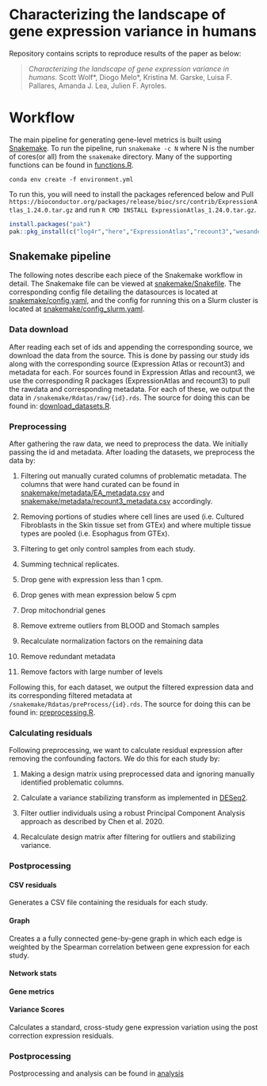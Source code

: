 # Characterizing the landscape of gene expression variance in humans

Repository contains scripts to reproduce results of the paper as below:

> *Characterizing the landscape of gene expression variance in humans.*
> Scott Wolf*, Diogo Melo*, Kristina M. Garske, Luisa F. Pallares, Amanda J. Lea, Julien F. Ayroles.

# Workflow

The main pipeline for generating gene-level metrics is built using [Snakemake](https://snakemake.readthedocs.io/en/stable/). To run the pipeline, run `snakemake -c N` where N is the number of cores(or all) from the `snakemake` directory. Many of the supporting functions can be found in [functions.R](functions.R).

`conda env create -f environment.yml`

To run this, you will need to install the packages referenced below and
Pull `https://bioconductor.org/packages/release/bioc/src/contrib/ExpressionAtlas_1.24.0.tar.gz` and run `R CMD INSTALL ExpressionAtlas_1.24.0.tar.gz`.
```r
install.packages("pak")
pak::pkg_install(c("log4r","here","ExpressionAtlas","recount3","wesanderson", "cowplot", "rrcov", "AnnotationDbi", "DESeq2", "sergihervas/iMKT", "clusterProfiler", "viridis", "org.Hs.eg.db","edgeR", "janitor", "vsn","doMC", "Rfast", "missMDA", "corrplot", "vegan", "Hmisc", "ggfortify"))
```
## Snakemake pipeline

The following notes describe each piece of the Snakemake workflow in detail. The Snakemake file can be viewed at [snakemake/Snakefile](snakemake/Snakefile). The corresponding config file detailing the datasources is located at [snakemake/config.yaml](snakemake/config.yaml), and the config for running this on a Slurm cluster is located at [snakemake/config_slurm.yaml](snakemake/config_slurm.yaml).

### Data download

After reading each set of ids and appending the corresponding source, we download the data from the source. This is done by passing our study ids along with the corresponding source (Expression Atlas or recount3) and metadata for each. For sources found in Expression Atlas and recount3, we use the corresponding R packages (ExpressionAtlas and recount3) to pull the rawdata and corresponding metadata. For each of these, we output the data in `/snakemake/Rdatas/raw/{id}.rds`. The source for doing this can be found in: [download_datasets.R](snakemake/scripts/download_datasets.R).

### Preprocessing

After gathering the raw data, we need to preprocess the data. We initially passing the id and metadata. After loading the datasets, we preprocess the data by:

1. Filtering out manually curated columns of problematic metadata. The columns that were hand curated can be found in [snakemake/metadata/EA_metadata.csv](snakemake/metadata/EA_metadata.csv) and [snakemake/metadata/recount3_metadata.csv](snakemake/metadata/recount3_metadata.csv) accordingly.

2. Removing portions of studies where cell lines are used (i.e. Cultured Fibroblasts in the Skin tissue set from GTEx) and where multiple tissue types are pooled (i.e. Esophagus from GTEx).

3. Filtering to get only control samples from each study.

4. Summing technical replicates.

5. Drop gene with expression less than 1 cpm.

6. Drop genes with mean expression below 5 cpm

7. Drop mitochondrial genes

8. Remove extreme outliers from BLOOD and Stomach samples

9. Recalculate normalization factors on the remaining data

10. Remove redundant metadata

11. Remove factors with large number of levels



Following this, for each dataset, we output the filtered expression data and its corresponding filtered metadata at `/snakemake/Rdatas/preProcess/{id}.rds`. The source for doing this can be found in: [preprocessing.R](snakemake/scripts/preprocessing.R).

### Calculating residuals

Following preprocessing, we want to calculate residual expression after removing the confounding factors. We do this for each study by:

1. Making a design matrix using preprocessed data and ignoring manually identified problematic columns.

2. Calculate a variance stabilizing transform as implemented in [DESeq2](https://rdrr.io/bioc/DESeq2/man/varianceStabilizingTransformation.html).

3. Filter outlier individuals using a robust Principal Component Analysis approach as described by Chen et al. 2020.

4. Recalculate design matrix after filtering for outliers and stabilizing variance.


### Postprocessing

#### CSV residuals

Generates a CSV file containing the residuals for each study.

#### Graph
Creates a a fully connected gene-by-gene graph in which each edge is weighted by the Spearman correlation between gene expression for each study.

#### Network stats

#### Gene metrics

#### Variance Scores

Calculates a standard, cross-study gene expression variation using the post correction expression residuals.


### Postprocessing

Postprocessing and analysis can be found in [analysis](analysis/)

####
